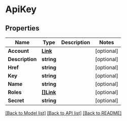 # ApiKey

## Properties

Name | Type | Description | Notes
------------ | ------------- | ------------- | -------------
**Account** | [**Link**](Link.md) |  | [optional] 
**Description** | **string** |  | [optional] 
**Href** | **string** |  | [optional] 
**Key** | **string** |  | [optional] 
**Name** | **string** |  | [optional] 
**Roles** | [**[]Link**](Link.md) |  | [optional] 
**Secret** | **string** |  | [optional] 

[[Back to Model list]](../README.md#documentation-for-models) [[Back to API list]](../README.md#documentation-for-api-endpoints) [[Back to README]](../README.md)



